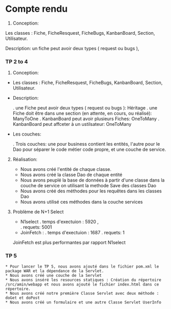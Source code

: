 # Compte rendu

1. Conception:
  
  Les classes : Fiche, FicheResquest, FicheBugs, KanbanBoard, Section, Utilisateur.
  
  Description:  un fiche peut avoir deux types ( request ou bugs ), 
   
   ### TP 2 to 4 ##########

1. Conception:
  
  * Les classes : Fiche, FicheResquest, FicheBugs, KanbanBoard, Section, Utilisateur.
  
  * Description:  
    
     . une Fiche peut avoir deux types ( request ou bugs ): Héritage
     . une Fiche doit être dans une section (en attente, en cours, ou réalisé): ManyToOne
     . KanbanBoard peut avoir plusieurs Fiches: OneToMany
     . KanbanBoard peut affceter à un ustilsateur: OneToMany

   * Les couches:
      
      . Trois couches: une pour business contient les entités, l'autre pour le Dao pour séparer le code métier code propre, et une couche de service.

2. Réalisation:

   * Nous avons créé l'entité de chaque classe.
   * Nous avons créé la classe Dao de chaque entité
   * Nous avons peuplé la base de données à partir d'une classe dans la couche de service on utilisant la methode Save des classes Dao
   * Nous avons créé des méthodes pour les requêtes dans les classes Dao
   * Nous avons utilisé ces méthodes dans la couche services

3. Problème de N+1 Select
   
   * N1select 
     . temps d'exectuion : 5920 ,  
     . requets:  5001
   * JoinFetch : 
     . temps d'exectuion : 1687
     . requets: 1
    
    JoinFetch est plus performantes par rapport N1select

### TP 5 ##########
    * Pour lancer le TP 5, nous avons ajouté dans le fichier pom.xml le package WAR et la dépendance de la Servlet.
    * Nous avons créé une couche de la Servlet
    * Nous avons inséré les resources statiques : Création du répertoire /src/amin/webapp et nous avons ajouté le fichier index.html dans ce répertoire.
    * Nous avons créé notre première Classe Servlet avec deux méthode : doGet et doPost
    * Nous avons créé un formulaire et une autre Classe Servlet UserInfo
  
